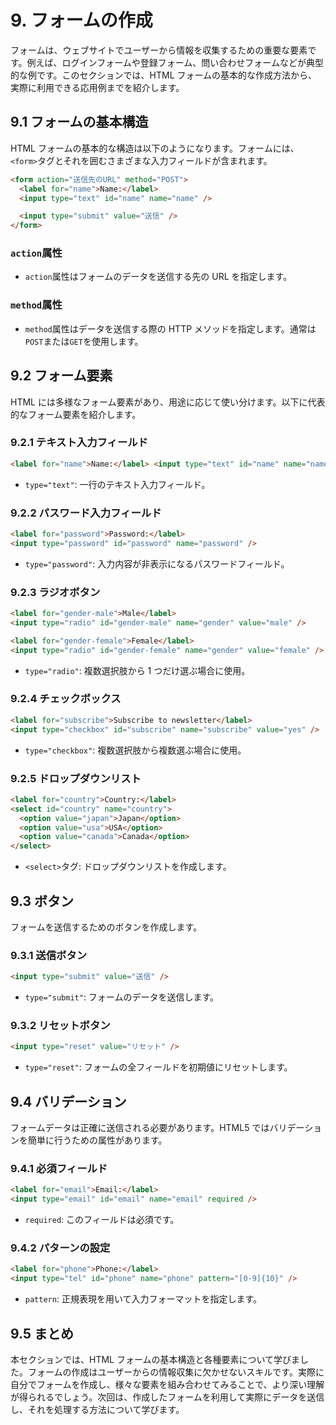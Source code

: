 # 9. フォームの作成

フォームは、ウェブサイトでユーザーから情報を収集するための重要な要素です。例えば、ログインフォームや登録フォーム、問い合わせフォームなどが典型的な例です。このセクションでは、HTML フォームの基本的な作成方法から、実際に利用できる応用例までを紹介します。

## 9.1 フォームの基本構造

HTML フォームの基本的な構造は以下のようになります。フォームには、`<form>`タグとそれを囲むさまざまな入力フィールドが含まれます。

```html
<form action="送信先のURL" method="POST">
  <label for="name">Name:</label>
  <input type="text" id="name" name="name" />

  <input type="submit" value="送信" />
</form>
```

### `action`属性

- `action`属性はフォームのデータを送信する先の URL を指定します。

### `method`属性

- `method`属性はデータを送信する際の HTTP メソッドを指定します。通常は`POST`または`GET`を使用します。

## 9.2 フォーム要素

HTML には多様なフォーム要素があり、用途に応じて使い分けます。以下に代表的なフォーム要素を紹介します。

### 9.2.1 テキスト入力フィールド

```html
<label for="name">Name:</label> <input type="text" id="name" name="name" />
```

- `type="text"`: 一行のテキスト入力フィールド。

### 9.2.2 パスワード入力フィールド

```html
<label for="password">Password:</label>
<input type="password" id="password" name="password" />
```

- `type="password"`: 入力内容が非表示になるパスワードフィールド。

### 9.2.3 ラジオボタン

```html
<label for="gender-male">Male</label>
<input type="radio" id="gender-male" name="gender" value="male" />

<label for="gender-female">Female</label>
<input type="radio" id="gender-female" name="gender" value="female" />
```

- `type="radio"`: 複数選択肢から 1 つだけ選ぶ場合に使用。

### 9.2.4 チェックボックス

```html
<label for="subscribe">Subscribe to newsletter</label>
<input type="checkbox" id="subscribe" name="subscribe" value="yes" />
```

- `type="checkbox"`: 複数選択肢から複数選ぶ場合に使用。

### 9.2.5 ドロップダウンリスト

```html
<label for="country">Country:</label>
<select id="country" name="country">
  <option value="japan">Japan</option>
  <option value="usa">USA</option>
  <option value="canada">Canada</option>
</select>
```

- `<select>`タグ: ドロップダウンリストを作成します。

## 9.3 ボタン

フォームを送信するためのボタンを作成します。

### 9.3.1 送信ボタン

```html
<input type="submit" value="送信" />
```

- `type="submit"`: フォームのデータを送信します。

### 9.3.2 リセットボタン

```html
<input type="reset" value="リセット" />
```

- `type="reset"`: フォームの全フィールドを初期値にリセットします。

## 9.4 バリデーション

フォームデータは正確に送信される必要があります。HTML5 ではバリデーションを簡単に行うための属性があります。

### 9.4.1 必須フィールド

```html
<label for="email">Email:</label>
<input type="email" id="email" name="email" required />
```

- `required`: このフィールドは必須です。

### 9.4.2 パターンの設定

```html
<label for="phone">Phone:</label>
<input type="tel" id="phone" name="phone" pattern="[0-9]{10}" />
```

- `pattern`: 正規表現を用いて入力フォーマットを指定します。

## 9.5 まとめ

本セクションでは、HTML フォームの基本構造と各種要素について学びました。フォームの作成はユーザーからの情報収集に欠かせないスキルです。実際に自分でフォームを作成し、様々な要素を組み合わせてみることで、より深い理解が得られるでしょう。次回は、作成したフォームを利用して実際にデータを送信し、それを処理する方法について学びます。
